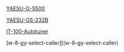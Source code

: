 <!-- TITLE: List of Other UCARC Radio Equipment -->

[YAESU-G-5500](YAESU-G-5500)

[YAESU-GS-232B](YAESU-GS-232B)

[IT-100-Autotuner](IT-100-Autotuner)

[w-8-gy-select-caller][(w-8-gy-select-caller)